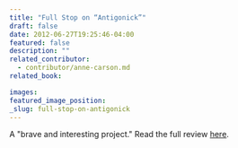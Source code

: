 ```yaml
---
title: "Full Stop on “Antigonick”"
draft: false
date: 2012-06-27T19:25:46-04:00
featured: false
description: ""
related_contributor:
  - contributor/anne-carson.md
related_book:

images:
featured_image_position: 
_slug: full-stop-on-antigonick
---
```


A "brave and interesting project." Read the full review [here](http://www.full-stop.net/2012/06/27/reviews/amanda/antigonick-anne-carson/).

